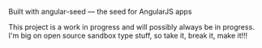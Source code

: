 Built with angular-seed — the seed for AngularJS apps


This project is a work in progress and will possibly always be in progress. I'm big on open source sandbox type stuff, so take it, break it, make it!!!
